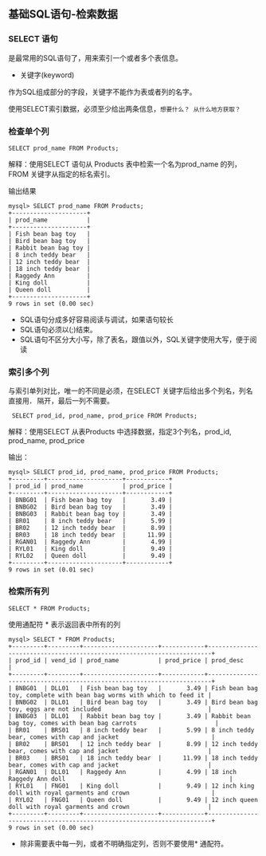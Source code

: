 ## 基础SQL语句-检索数据

### SELECT 语句

是最常用的SQL语句了，用来索引一个或者多个表信息。

- 关键字(keyword)

作为SQL组成部分的字段，关键字不能作为表或者列的名字。

使用SELECT索引数据，必须至少给出两条信息，`想要什么？ 从什么地方获取？`

### 检查单个列

	SELECT prod_name FROM Products; 

解释：使用SELECT 语句从 Products 表中检索一个名为prod_name 的列，FROM 关键字从指定的标名索引。

输出结果

```
mysql> SELECT prod_name FROM Products;
+---------------------+
| prod_name           |
+---------------------+
| Fish bean bag toy   |
| Bird bean bag toy   |
| Rabbit bean bag toy |
| 8 inch teddy bear   |
| 12 inch teddy bear  |
| 18 inch teddy bear  |
| Raggedy Ann         |
| King doll           |
| Queen doll          |
+---------------------+
9 rows in set (0.00 sec)

```
- SQL语句分成多好容易阅读与调试，如果语句较长
- SQL语句必须以(;)结束。
- SQL语句不区分大小写，除了表名，跟值以外，SQL关键字使用大写，便于阅读

### 索引多个列

与索引单列对比，唯一的不同是必须，在SELECT 关键字后给出多个列名，列名直接用`，` 隔开，最后一列不需要。

	 SELECT prod_id, prod_name, prod_price FROM Products;
	 
解释：使用SELECT 从表Products 中选择数据，指定3个列名，prod_id, prod_name, prod_price

输出：

```
mysql> SELECT prod_id, prod_name, prod_price FROM Products;
+---------+---------------------+------------+
| prod_id | prod_name           | prod_price |
+---------+---------------------+------------+
| BNBG01  | Fish bean bag toy   |       3.49 |
| BNBG02  | Bird bean bag toy   |       3.49 |
| BNBG03  | Rabbit bean bag toy |       3.49 |
| BR01    | 8 inch teddy bear   |       5.99 |
| BR02    | 12 inch teddy bear  |       8.99 |
| BR03    | 18 inch teddy bear  |      11.99 |
| RGAN01  | Raggedy Ann         |       4.99 |
| RYL01   | King doll           |       9.49 |
| RYL02   | Queen doll          |       9.49 |
+---------+---------------------+------------+
9 rows in set (0.01 sec)
```

### 检索所有列

	SELECT * FROM Products;

使用通配符 * 表示返回表中所有的列

```
mysql> SELECT * FROM Products;
+---------+---------+---------------------+------------+-----------------------------------------------------------------------+
| prod_id | vend_id | prod_name           | prod_price | prod_desc                                                             |
+---------+---------+---------------------+------------+-----------------------------------------------------------------------+
| BNBG01  | DLL01   | Fish bean bag toy   |       3.49 | Fish bean bag toy, complete with bean bag worms with which to feed it |
| BNBG02  | DLL01   | Bird bean bag toy   |       3.49 | Bird bean bag toy, eggs are not included                              |
| BNBG03  | DLL01   | Rabbit bean bag toy |       3.49 | Rabbit bean bag toy, comes with bean bag carrots                      |
| BR01    | BRS01   | 8 inch teddy bear   |       5.99 | 8 inch teddy bear, comes with cap and jacket                          |
| BR02    | BRS01   | 12 inch teddy bear  |       8.99 | 12 inch teddy bear, comes with cap and jacket                         |
| BR03    | BRS01   | 18 inch teddy bear  |      11.99 | 18 inch teddy bear, comes with cap and jacket                         |
| RGAN01  | DLL01   | Raggedy Ann         |       4.99 | 18 inch Raggedy Ann doll                                              |
| RYL01   | FNG01   | King doll           |       9.49 | 12 inch king doll with royal garments and crown                       |
| RYL02   | FNG01   | Queen doll          |       9.49 | 12 inch queen doll with royal garments and crown                      |
+---------+---------+---------------------+------------+-----------------------------------------------------------------------+
9 rows in set (0.00 sec)

```
- 除非需要表中每一列，或者不明确指定列，否则不要使用* 通配符。



